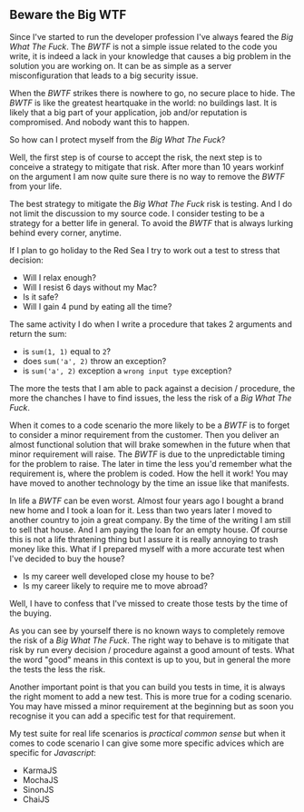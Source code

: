 Beware the Big WTF
---

Since I've started to run the developer profession I've always feared the _Big What The Fuck_. The _BWTF_ is not a simple issue related to the code you write, it is indeed a lack in your knowledge that causes a big problem in the solution you are working on. It can be as simple as a server misconfiguration that leads to a big security issue.

When the _BWTF_ strikes there is nowhere to go, no secure place to hide. The _BWTF_ is like the greatest heartquake in the world: no buildings last. It is likely that a big part of your application, job and/or reputation is compromised. And nobody want this to happen.

So how can I protect myself from the _Big What The Fuck_?

Well, the first step is of course to accept the risk, the next step is to conceive a strategy to mitigate that risk. After more than 10 years workinf on the argument I am now quite sure there is no way to remove the _BWTF_ from your life.

The best strategy to mitigate the _Big What The Fuck_ risk is testing. And I do not limit the discussion to my source code. I consider testing to be a strategy for a better life in general. To avoid the _BWTF_ that is always lurking behind every corner, anytime.

If I plan to go holiday to the Red Sea I try to work out a test to stress that decision:

- Will I relax enough?
- Will I resist 6 days without my Mac?
- Is it safe?
- Will I gain 4 pund by eating all the time?

The same activity I do when I write a procedure that takes 2 arguments and return the sum:

- is `sum(1, 1)` equal to `2`?
- does `sum('a', 2)` throw an exception?
- is `sum('a', 2)` exception a `wrong input type` exception?

The more the tests that I am able to pack against a decision / procedure, the more the chanches I have to find issues, the less the risk of a _Big What The Fuck_.

When it comes to a code scenario the more likely to be a _BWTF_ is to forget to consider a minor requirement from the customer. Then you deliver an almost functional solution that will brake somewhen in the future when that minor requirement will raise. The _BWTF_ is due to the unpredictable timing for the problem to raise. The later in time the less you'd remember what the requirement is, where the problem is coded. How the hell it work! You may have moved to another technology by the time an issue like that manifests.

In life a _BWTF_ can be even worst. Almost four years ago I bought a brand new home and I took a loan for it. Less than two years later I moved to another country to join a great company. By the time of the writing I am still to sell that house. And I am paying the loan for an empty house. Of course this is not a life thratening thing but I assure it is really annoying to trash money like this. What if I prepared myself with a more accurate test when I've decided to buy the house? 

- Is my career well developed close my house to be?
- Is my career likely to require me to move abroad?

Well, I have to confess that I've missed to create those tests by the time of the buying.

As you can see by yourself there is no known ways to completely remove the risk of a _Big What The Fuck_. The right way to behave is to mitigate that risk by run every decision / procedure against a good amount of tests. What the word "good" means in this context is up to you, but in general the more the tests the less the risk. 

Another important point is that you can build you tests in time, it is always the right moment to add a new test. This is more true for a coding scenario. You may have missed a minor requirement at the beginning but as soon you recognise it you can add a specific test for that requirement.

My test suite for real life scenarios is _practical common sense_ but when it comes to code scenario I can give some more specific advices which are specific for _Javascript_:

- KarmaJS
- MochaJS
- SinonJS
- ChaiJS



